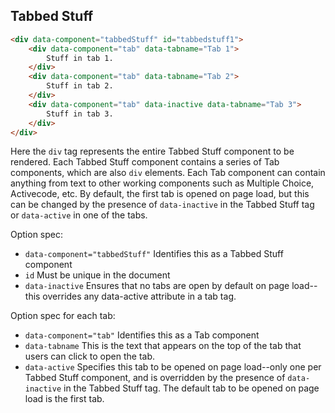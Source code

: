 <h2>Tabbed Stuff</h2>

```html
<div data-component="tabbedStuff" id="tabbedstuff1">
    <div data-component="tab" data-tabname="Tab 1">
        Stuff in tab 1.
    </div>
    <div data-component="tab" data-tabname="Tab 2">
        Stuff in tab 2.
    </div>
    <div data-component="tab" data-inactive data-tabname="Tab 3">
        Stuff in tab 3.
    </div>
</div>
```

Here the <code>div</code> tag represents the entire Tabbed Stuff component to be rendered.
Each Tabbed Stuff component contains a series of Tab components, which are also <code>div</code> elements.
Each Tab component can contain anything from text to other working components such as Multiple Choice, Activecode, etc.
By default, the first tab is opened on page load, but this can be changed by the presence of <code>data-inactive</code> in the Tabbed Stuff tag or <code>data-active</code> in one of the tabs.

Option spec:

<ul>
    <li><code>data-component="tabbedStuff"</code> Identifies this as a Tabbed Stuff component</li>
    <li><code>id</code> Must be unique in the document</li>
    <li><code>data-inactive</code> Ensures that no tabs are open by default on page load--this overrides any data-active attribute in a tab tag.</li>
</ul>

Option spec for each tab:

<ul>
    <li><code>data-component="tab"</code> Identifies this as a Tab component</li>
    <li><code>data-tabname</code> This is the text that appears on the top of the tab that users can click to open the tab.</li>
    <li><code>data-active</code> Specifies this tab to be opened on page load--only one per Tabbed Stuff component, and is overridden by the presence of <code>data-inactive</code> in the Tabbed Stuff tag. The default tab to be opened on page load is the first tab.</li>
</ul>
